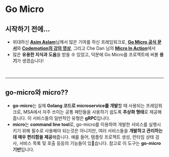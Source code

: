 # **Go Micro**
## **시작하기 전에...**
- 위대하신 [**Asim Aslam**](https://medium.com/@asimaslam)님께서 많은 기여를 하신 프레임워크로, [**Go Micro 공식 문서**](https://dev.micro.mu/)와 [**Codemotion의 강의 영상**](https://www.youtube.com/watch?v=OcjMi9cXItY), 그리고 Che Dan
님의 [**Micro In Action**](https://itnext.io/micro-in-action-part-5-message-broker-a3decf07f26a)에서
- 많은 **유용한 지식과 도움**을 받을 수 있었고, 덕분에 Go Micro를 프로젝트에 써볼 **용기**가 생겼습니다!

<br>

---
## **go-micro와 micro??**
- **go-micro**는 실제 **Golang 코드로 microservice를 개발**할 때 사용되는 프레임워크로, MSA에서 자주 쓰이는 공통 패턴들을 사용하기 쉽도록 **추상화 형태**로 제공해줍니다. 이 서비스들의 일반적인 유형은 **gRPC**입니다. 
- **micro**는 **command line tool**로, go-micro를 이용하여 개발한 서비스를 실행시키기 위해 필수로 사용해야 되는것은 아니지만, 여러 서비스들을 **개발하고 관리하는데 매우 편리함을 제공**해줍니다. 예를 들어, 템플릿 프로젝트 생성, 런타임 상태 검사, 서비스 목록 및 호출 등등의 기능들이 있습니다. 참고로 이 도구는 **go-micro 기반**입니다.

